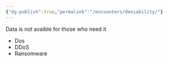 ```yaml
---
{"dg-publish":true,"permalink":"/encounters/deniability/"}
---
```


Data is not avaible for those who need it
- Dos
- DDoS
- Ransomware